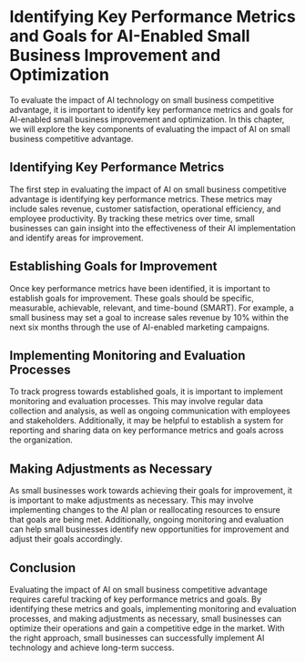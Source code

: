 Identifying Key Performance Metrics and Goals for AI-Enabled Small Business Improvement and Optimization
========================================================================================================================================================================================

To evaluate the impact of AI technology on small business competitive advantage, it is important to identify key performance metrics and goals for AI-enabled small business improvement and optimization. In this chapter, we will explore the key components of evaluating the impact of AI on small business competitive advantage.

Identifying Key Performance Metrics
-----------------------------------

The first step in evaluating the impact of AI on small business competitive advantage is identifying key performance metrics. These metrics may include sales revenue, customer satisfaction, operational efficiency, and employee productivity. By tracking these metrics over time, small businesses can gain insight into the effectiveness of their AI implementation and identify areas for improvement.

Establishing Goals for Improvement
----------------------------------

Once key performance metrics have been identified, it is important to establish goals for improvement. These goals should be specific, measurable, achievable, relevant, and time-bound (SMART). For example, a small business may set a goal to increase sales revenue by 10% within the next six months through the use of AI-enabled marketing campaigns.

Implementing Monitoring and Evaluation Processes
------------------------------------------------

To track progress towards established goals, it is important to implement monitoring and evaluation processes. This may involve regular data collection and analysis, as well as ongoing communication with employees and stakeholders. Additionally, it may be helpful to establish a system for reporting and sharing data on key performance metrics and goals across the organization.

Making Adjustments as Necessary
-------------------------------

As small businesses work towards achieving their goals for improvement, it is important to make adjustments as necessary. This may involve implementing changes to the AI plan or reallocating resources to ensure that goals are being met. Additionally, ongoing monitoring and evaluation can help small businesses identify new opportunities for improvement and adjust their goals accordingly.

Conclusion
----------

Evaluating the impact of AI on small business competitive advantage requires careful tracking of key performance metrics and goals. By identifying these metrics and goals, implementing monitoring and evaluation processes, and making adjustments as necessary, small businesses can optimize their operations and gain a competitive edge in the market. With the right approach, small businesses can successfully implement AI technology and achieve long-term success.
